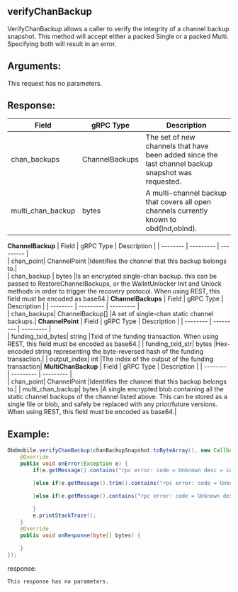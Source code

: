 ## verifyChanBackup

VerifyChanBackup allows a caller to verify the integrity of a channel backup snapshot. This method will accept either a packed Single or a packed Multi. Specifying both will result in an error.

## Arguments:
This request has no parameters.


## Response:
| Field		         |	gRPC Type		|	   Description  |
| -------- 	       |	---------   |    ---------    |  
| chan_backups|	ChannelBackups	    |The set of new channels that have been added since the last channel backup snapshot was requested.|  
| multi_chan_backup  |	bytes	|A multi-channel backup that covers all open channels currently known to obd(lnd,oblnd).|
**ChannelBackup**
| Field		         |	gRPC Type		|	   Description  |
| -------- 	       |	---------   |    ---------    |  
| chan_point|	ChannelPoint	    |Identifies the channel that this backup belongs to.|  
| chan_backup  |	bytes	|Is an encrypted single-chan backup. this can be passed to RestoreChannelBackups, or the WalletUnlocker Init and Unlock methods in order to trigger the recovery protocol. When using REST, this field must be encoded as base64.|
**ChannelBackups**
| Field		         |	gRPC Type		|	   Description  |
| -------- 	       |	---------   |    ---------    |  
| chan_backups|	ChannelBackup[]	    |A set of single-chan static channel backups.|
**ChannelPoint**
| Field		         |	gRPC Type		|	   Description  |
| -------- 	       |	---------   |    ---------    |  
| funding_txid_bytes|	string    |Txid of the funding transaction. When using REST, this field must be encoded as base64.|
| funding_txid_str|	bytes    |Hex-encoded string representing the byte-reversed hash of the funding transaction.|
| output_index|	int    |The index of the output of the funding transaction|
**MultiChanBackup**
| Field		         |	gRPC Type		|	   Description  |
| -------- 	       |	---------   |    ---------    |  
| chan_point|	ChannelPoint    |Identifies the channel that this backup belongs to.|
| multi_chan_backup|	bytes    |A single encrypted blob containing all the static channel backups of the channel listed above. This can be stored as a single file or blob, and safely be replaced with any prior/future versions. When using REST, this field must be encoded as base64.|

## Example:

<!--
java code example
-->

```java
Obdmobile.verifyChanBackup(chanBackupSnapshot.toByteArray(), new Callback() {
    @Override
    public void onError(Exception e) {
        if(e.getMessage().contains("rpc error: code = Unknown desc = invalid single channel backup: chacha20poly1305: message authentication failed")){

        }else if(e.getMessage().trim().contains("rpc error: code = Unknown desc = only one Single is accepted at a time")){

        }else if(e.getMessage().contains("rpc error: code = Unknown desc = invalid multi channel backup: chacha20poly1305: message authentication failed")){}else{
            
        }
        e.printStackTrace();
    }
    @Override
    public void onResponse(byte[] bytes) {

    }
});
```

<!--
下面放例子的返回结果 
-->
response:
```
This response has no parameters.
```


